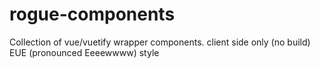 # rogue-components
Collection of vue/vuetify wrapper components. client side only (no build) EUE (pronounced Eeeewwww) style 
